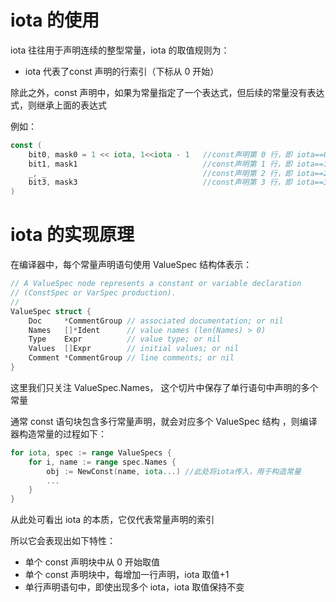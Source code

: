 # iota 的使用

iota 往往用于声明连续的整型常量，iota 的取值规则为：

- iota 代表了const 声明的行索引（下标从 0 开始）

除此之外，const 声明中，如果为常量指定了一个表达式，但后续的常量没有表达式，则继承上面的表达式

例如：

```go
const (
    bit0, mask0 = 1 << iota, 1<<iota - 1   //const声明第 0 行，即 iota==0
    bit1, mask1                            //const声明第 1 行，即 iota==1, 表达式继承上面的语句
    _, _                                   //const声明第 2 行，即 iota==2
    bit3, mask3                            //const声明第 3 行，即 iota==3
)
```

# iota 的实现原理

在编译器中，每个常量声明语句使用 ValueSpec 结构体表示：

```go
// A ValueSpec node represents a constant or variable declaration
// (ConstSpec or VarSpec production).
//
ValueSpec struct {
    Doc     *CommentGroup // associated documentation; or nil
    Names   []*Ident      // value names (len(Names) > 0)
    Type    Expr          // value type; or nil
    Values  []Expr        // initial values; or nil
    Comment *CommentGroup // line comments; or nil
}
```

这里我们只关注 ValueSpec.Names， 这个切片中保存了单行语句中声明的多个常量

通常 const 语句块包含多行常量声明，就会对应多个 ValueSpec 结构 ，则编译器构造常量的过程如下：

```go
for iota, spec := range ValueSpecs {
    for i, name := range spec.Names {
        obj := NewConst(name, iota...) //此处将iota传入，用于构造常量
        ...
    }
}
```

从此处可看出 iota 的本质，它仅代表常量声明的索引

所以它会表现出如下特性：

- 单个 const 声明块中从 0 开始取值
- 单个 const 声明块中，每增加一行声明，iota 取值+1
- 单行声明语句中，即使出现多个 iota，iota 取值保持不变